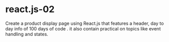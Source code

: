 # react.js-02
Create a product display page using React.js that features a header, day to day info of 100 days of code . it also contain practical on topics like event handling and states.
